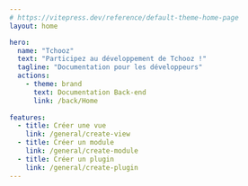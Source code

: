 ```yaml
---
# https://vitepress.dev/reference/default-theme-home-page
layout: home

hero:
  name: "Tchooz"
  text: "Participez au développement de Tchooz !"
  tagline: "Documentation pour les développeurs"
  actions:
    - theme: brand
      text: Documentation Back-end
      link: /back/Home
      
features:
  - title: Créer une vue
    link: /general/create-view
  - title: Créer un module
    link: /general/create-module
  - title: Créer un plugin
    link: /general/create-plugin
---
```


